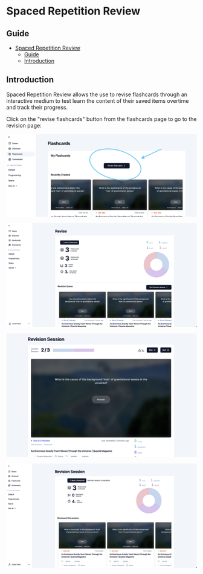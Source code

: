 # Spaced Repetition Review

## Guide

- [Spaced Repetition Review](#spaced-repetition-review)
  - [Guide](#guide)
  - [Introduction](#introduction)

## Introduction

Spaced Repetition Review allows the use to revise flashcards through an interactive medium to test learn the content of their saved items overtime and track their progress.

Click on the "revise flashcards" button from the flashcards page to go to the revision page:

![Revise flashcards](../assets/revise-flaschards.png)

![Revise Page](../assets/review-page.png)

![Revision Session](../assets/revision-session.png)

![Revision Session end screen](../assets/revision-session-end.png)
